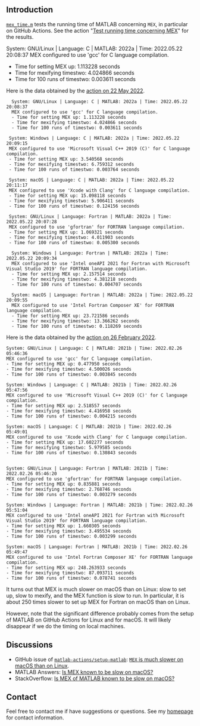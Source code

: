 ## Introduction

[`mex_time.m`](https://github.com/equipez/test_matlab/blob/master/mex_time/mex_time.m) tests the
running time of MATLAB concerning `MEX`, in particular on GitHub Actions. See the action
"[Test running time concerning MEX](https://github.com/equipez/test_matlab/actions/workflows/mex_time.yml)" for the results.

 System: GNU/Linux | Language: C | MATLAB: 2022a | Time: 2022.05.22 20:08:37
 MEX configured to use 'gcc' for C language compilation.
 - Time for setting MEX up: 1.113228 seconds
 - Time for mexifying timestwo: 4.024866 seconds
 - Time for 100 runs of timestwo: 0.003611 seconds


Here is the data obtained by the [action on 22 May 2022](https://github.com/equipez/test_matlab/actions/runs/2367591066).
```
  System: GNU/Linux | Language: C | MATLAB: 2022a | Time: 2022.05.22 20:08:37
  MEX configured to use 'gcc' for C language compilation.
  - Time for setting MEX up: 1.113228 seconds
  - Time for mexifying timestwo: 4.024866 seconds
  - Time for 100 runs of timestwo: 0.003611 seconds
  
 System: Windows | Language: C | MATLAB: 2022a | Time: 2022.05.22 20:09:15
 MEX configured to use 'Microsoft Visual C++ 2019 (C)' for C language compilation.
 - Time for setting MEX up: 3.540568 seconds
 - Time for mexifying timestwo: 6.759312 seconds
 - Time for 100 runs of timestwo: 0.003764 seconds

 System: macOS | Language: C | MATLAB: 2022a | Time: 2022.05.22 20:11:17
 MEX configured to use 'Xcode with Clang' for C language compilation.
 - Time for setting MEX up: 15.098118 seconds
 - Time for mexifying timestwo: 5.906411 seconds
 - Time for 100 runs of timestwo: 0.124156 seconds
 
 System: GNU/Linux | Language: Fortran | MATLAB: 2022a | Time: 2022.05.22 20:07:28
 MEX configured to use 'gfortran' for FORTRAN language compilation.
 - Time for setting MEX up: 1.069321 seconds
 - Time for mexifying timestwo: 4.011903 seconds
 - Time for 100 runs of timestwo: 0.005300 seconds

  System: Windows | Language: Fortran | MATLAB: 2022a | Time: 2022.05.22 20:09:34
  MEX configured to use 'Intel oneAPI 2021 for Fortran with Microsoft Visual Studio 2019' for FORTRAN language compilation.
  - Time for setting MEX up: 2.157514 seconds
  - Time for mexifying timestwo: 4.381218 seconds
  - Time for 100 runs of timestwo: 0.004707 seconds
  
  System: macOS | Language: Fortran | MATLAB: 2022a | Time: 2022.05.22 20:09:55
  MEX configured to use 'Intel Fortran Composer XE' for FORTRAN language compilation.
  - Time for setting MEX up: 23.721586 seconds
  - Time for mexifying timestwo: 13.366262 seconds
  - Time for 100 runs of timestwo: 0.118269 seconds
  ```
  

Here is the data obtained by the [action on 26 February 2022](https://github.com/equipez/test_matlab/actions/runs/1902217520).
```
System: GNU/Linux | Language: C | MATLAB: 2021b | Time: 2022.02.26 05:46:36
MEX configured to use 'gcc' for C language compilation.
- Time for setting MEX up: 0.477950 seconds
- Time for mexifying timestwo: 4.500026 seconds
- Time for 100 runs of timestwo: 0.003845 seconds

System: Windows | Language: C | MATLAB: 2021b | Time: 2022.02.26 05:47:56
MEX configured to use 'Microsoft Visual C++ 2019 (C)' for C language compilation.
- Time for setting MEX up: 2.518557 seconds
- Time for mexifying timestwo: 4.416958 seconds
- Time for 100 runs of timestwo: 0.004215 seconds

System: macOS | Language: C | MATLAB: 2021b | Time: 2022.02.26 05:49:01
MEX configured to use 'Xcode with Clang' for C language compilation.
- Time for setting MEX up: 17.602277 seconds
- Time for mexifying timestwo: 5.979585 seconds
- Time for 100 runs of timestwo: 0.130843 seconds


System: GNU/Linux | Language: Fortran | MATLAB: 2021b | Time: 2022.02.26 05:46:20
MEX configured to use 'gfortran' for FORTRAN language compilation.
- Time for setting MEX up: 0.835881 seconds
- Time for mexifying timestwo: 2.768746 seconds
- Time for 100 runs of timestwo: 0.003279 seconds

System: Windows | Language: Fortran | MATLAB: 2021b | Time: 2022.02.26 05:51:04
MEX configured to use 'Intel oneAPI 2021 for Fortran with Microsoft Visual Studio 2019' for FORTRAN language compilation.
- Time for setting MEX up: 1.660305 seconds
- Time for mexifying timestwo: 3.495534 seconds
- Time for 100 runs of timestwo: 0.003299 seconds

System: macOS | Language: Fortran | MATLAB: 2021b | Time: 2022.02.26 05:49:47
MEX configured to use 'Intel Fortran Composer XE' for FORTRAN language compilation.
- Time for setting MEX up: 248.263933 seconds
- Time for mexifying timestwo: 87.093711 seconds
- Time for 100 runs of timestwo: 0.078741 seconds
```

It turns out that MEX is much slower on macOS than on Linux: slow to set up, slow to mexify,
and the MEX function is slow to run. In particular, it is about 250 times slower to set up MEX for Fortran on macOS than on Linux.

However, note that the significant difference probably comes from the setup of MATLAB on GitHub Actions for Linux and for macOS.
It will likely disappear if we do the timing on local machines.

## Discussions
- GitHub issue of [`matlab-actions/setup-matlab`](https://github.com/matlab-actions/setup-matlab): [`MEX` is much slower on macOS than on Linux](https://github.com/matlab-actions/setup-matlab/issues/30).
- MATLAB Answers: [Is MEX known to be slow on macOS?
](https://www.mathworks.com/matlabcentral/answers/1658820-is-mex-known-to-be-slow-on-macos)
- StackOverflow: [Is MEX of MATLAB known to be slow on macOS?](https://stackoverflow.com/questions/71274732/is-mex-of-matlab-known-to-be-slow-on-macos)

## Contact

Feel free to contact me if have suggestions or questions.
See my [homepage](https://www.zhangzk.net) for contact information.
